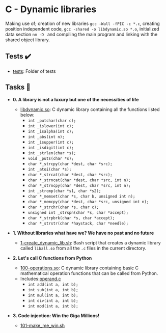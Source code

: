 # C - Dynamic libraries

Making use of; creation of new libraries `gcc -Wall -fPIC -c *.c`, creating position independent code, `gcc -shared -o libdynamic.so *.o`, initialized data section `nm -D ` and compiling the main program and linking with the shared object library.

## Tests :heavy_check_mark:

* [tests](./tests): Folder of tests

## Tasks :page_with_curl:

* **0. A library is not a luxury but one of the necessities of life**
  * [libdynamic.so](./libdynamic.so): C dynamic library containing all the functions
  listed below:
    * `int _putchar(char c);`
    * `int _islower(int c);`
    * `int _isalpha(int c);`
    * `int _abs(int n);`
    * `int _isupper(int c);`
    * `int _isdigit(int c);`
    * `int _strlen(char *s);`
    * `void _puts(char *s);`
    * `char *_strcpy(char *dest, char *src);`
    * `int _atoi(char *s);`
    * `char *_strcat(char *dest, char *src);`
    * `char *_strncat(char *dest, char *src, int n);`
    * `char *_strncpy(char *dest, char *src, int n);`
    * `int _strcmp(char *s1, char *s2);`
    * `char *_memset(char *s, char b, unsigned int n);`
    * `char *_memcpy(char *dest, char *src, unsigned int n);`
    * `char *_strchr(char *s, char c);`
    * `unsigned int _strspn(char *s, char *accept);`
    * `char *_strpbrk(char *s, char *accept);`
    * `char *_strstr(char *haystack, char *needle);`

* **1. Without libraries what have we? We have no past and no future**
  * [1-create_dynamic_lib.sh](./1-create_dynamic_lib.sh): Bash script that creates a
  dynamic library called `liball.so` from all the `.c` files in the current directory.

* **2. Let's call C functions from Python**
  * [100-operations.so](./100-operations.so): C dynamic library containing basic C
  mathematical operation functions that can be called from Python.
  * Includes:[operand.c](./operand.c)
    * `int add(int a, int b);`
    * `int sub(int a, int b);`
    * `int mul(int a, int b);`
    * `int div(int a, int b);`
    * `int mod(int a, int b);`

* **3. Code injection: Win the Giga Millions!**
   * [101-make_me_win.sh](101-make_me_win.sh)

